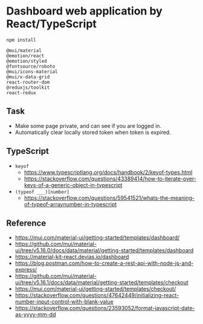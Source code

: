 # Dashboard web application by React/TypeScript

`npm install`
```
@mui/material
@emotion/react
@emotion/styled
@fontsource/roboto
@mui/icons-material
@mui/x-data-grid
react-router-dom
@reduxjs/toolkit
react-redux
```

## Task

- Make some page private, and can see if you are logged in.
- Automatically clear locally stored token when token is expired.

## TypeScript

- `keyof`
  - https://www.typescriptlang.org/docs/handbook/2/keyof-types.html
  - https://stackoverflow.com/questions/43389414/how-to-iterate-over-keys-of-a-generic-object-in-typescript
- `(typeof ___)[number]`
  - https://stackoverflow.com/questions/59541521/whats-the-meaning-of-typeof-arraynumber-in-typescript

## Reference

- https://mui.com/material-ui/getting-started/templates/dashboard/
- https://github.com/mui/material-ui/tree/v5.16.0/docs/data/material/getting-started/templates/dashboard
- https://material-kit-react.devias.io/dashboard
- https://blog.postman.com/how-to-create-a-rest-api-with-node-js-and-express/
- https://github.com/mui/material-ui/tree/v5.16.1/docs/data/material/getting-started/templates/checkout
- https://mui.com/material-ui/getting-started/templates/checkout/
- https://stackoverflow.com/questions/47642449/initializing-react-number-input-control-with-blank-value
- https://stackoverflow.com/questions/23593052/format-javascript-date-as-yyyy-mm-dd